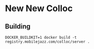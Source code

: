 # New New Colloc

## Building

    DOCKER_BUILDKIT=1 docker build -t registry.mobilejazz.com/colloc/server .